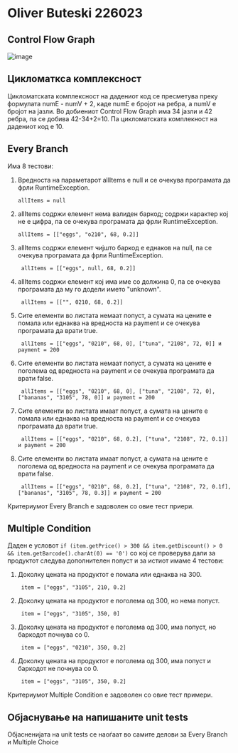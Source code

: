 # Oliver Buteski 226023

## Control Flow Graph
![image](https://github.com/TheeOliver/SI_2024_lab2_226023/assets/116508471/25e029b1-086f-418d-8822-d2bc4b3b26e5)

## Цикломаткса комплексност

Цикломатската комплексност на дадениот код се пресметува преку формулата numE - numV + 2, каде numE е бројот на ребра, а numV е бројот на јазли. Во добиениот Control Flow Graph има 34 јазли и 42 ребра, па се добива 42-34+2=10. Па цикломатската комплекност на дадениот код е 10.

## Every Branch
Има 8 тестови:

1. Вредноста на параметарот allItems е null и се очекува програмата да фрли RuntimeException.

       allItems = null
2. allItems содржи елемент нема валиден баркод; содржи карактер кој не е цифра, па се очекува програмата да фрли RuntimeException.

       allItems = [["eggs", "o210", 68, 0.2]]

3. allItems содржи елемент чијшто баркод е еднаков на null, па се очекува програмата да фрли RuntimeException.

        allItems = [["eggs", null, 68, 0.2]]

4. allItems содржи елемент кој има име со должина 0, па се очекува програмата да му го додели името "unknown".

        allItems = [["", 0210, 68, 0.2]]

5. Сите елементи во листата немаат попуст, а сумата на цените е помала или еднаква на вредноста на payment и се очекува програмата да врати true.

        allItems = [["eggs", "0210", 68, 0], ["tuna", "2108", 72, 0]] и payment = 200

6. Сите елементи во листата немаат попуст, а сумата на цените е поголема од вредноста на payment и се очекува програмата да врати false.

        allItems = [["eggs", "0210", 68, 0], ["tuna", "2108", 72, 0], ["bananas", "3105", 78, 0]] и payment = 200

7. Сите елементи во листата имаат попуст, а сумата на цените е помала или еднаква на вредноста на payment и се очекува програмата да врати true.

        allItems = [["eggs", "0210", 68, 0.2], ["tuna", "2108", 72, 0.1]] и payment = 200

8. Сите елементи во листата имаат попуст, а сумата на цените е поголема од вредноста на payment и се очекува програмата да врати false.

        allItems = [["eggs", "0210", 68, 0.2], ["tuna", "2108", 72, 0.1f], ["bananas", "3105", 78, 0.3]] и payment = 200

Критериумот Every Branch е задоволен со овие тест приери.

## Multiple Condition
Даден е условот
`if (item.getPrice() > 300 && item.getDiscount() > 0 && item.getBarcode().charAt(0) == '0')`
со кој се проверува дали за продуктот следува дополнителен попуст и за истиот имаме 4 тестови:

1. Доколку цената на продуктот е помала или еднаква на 300.

        item = ["eggs", "3105", 210, 0.2]

2. Доколку цената на продуктот е поголема од 300, но нема попуст.

        item = ["eggs", "3105", 350, 0]

3. Доколку цената на продуктот е поголема од 300, има попуст, но баркодот почнува со 0.

        item = ["eggs", "0210", 350, 0.2]

4. Доколку цената на продуктот е поголема од 300, има попуст и баркодот не почнува со 0.

        item = ["eggs", "3105", 350, 0.2]

Критериумот Multiple Condition е задоволен со овие тест примери.

## Објаснување на напишаните unit tests
Објасненијата на unit tests се наоѓаат во самите делови за Every Branch и Multiple Choice
